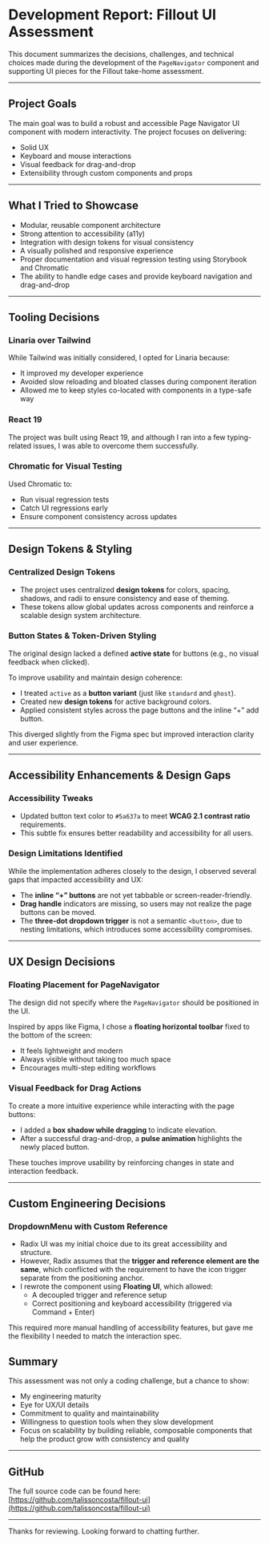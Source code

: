 # Development Report: Fillout UI Assessment

This document summarizes the decisions, challenges, and technical choices made during the development of the `PageNavigator` component and supporting UI pieces for the Fillout take-home assessment.

---

## Project Goals

The main goal was to build a robust and accessible Page Navigator UI component with modern interactivity. The project focuses on delivering:

- Solid UX
- Keyboard and mouse interactions
- Visual feedback for drag-and-drop
- Extensibility through custom components and props

---

## What I Tried to Showcase

- Modular, reusable component architecture
- Strong attention to accessibility (a11y)
- Integration with design tokens for visual consistency
- A visually polished and responsive experience
- Proper documentation and visual regression testing using Storybook and Chromatic
- The ability to handle edge cases and provide keyboard navigation and drag-and-drop

---

## Tooling Decisions

### Linaria over Tailwind

While Tailwind was initially considered, I opted for Linaria because:

- It improved my developer experience
- Avoided slow reloading and bloated classes during component iteration
- Allowed me to keep styles co-located with components in a type-safe way

### React 19

The project was built using React 19, and although I ran into a few typing-related issues, I was able to overcome them successfully.

### Chromatic for Visual Testing

Used Chromatic to:

- Run visual regression tests
- Catch UI regressions early
- Ensure component consistency across updates

---
## Design Tokens & Styling

### Centralized Design Tokens

- The project uses centralized **design tokens** for colors, spacing, shadows, and radii to ensure consistency and ease of theming.
- These tokens allow global updates across components and reinforce a scalable design system architecture.

### Button States & Token-Driven Styling

The original design lacked a defined **active state** for buttons (e.g., no visual feedback when clicked).

To improve usability and maintain design coherence:

- I treated `active` as a **button variant** (just like `standard` and `ghost`).
- Created new **design tokens** for active background colors.
- Applied consistent styles across the page buttons and the inline “+” add button.

This diverged slightly from the Figma spec but improved interaction clarity and user experience.

---

## Accessibility Enhancements & Design Gaps

### Accessibility Tweaks

- Updated button text color to `#5a637a` to meet **WCAG 2.1 contrast ratio** requirements.
- This subtle fix ensures better readability and accessibility for all users.

### Design Limitations Identified

While the implementation adheres closely to the design, I observed several gaps that impacted accessibility and UX:

- The **inline “+” buttons** are not yet tabbable or screen-reader-friendly.
- **Drag handle** indicators are missing, so users may not realize the page buttons can be moved.
- The **three-dot dropdown trigger** is not a semantic `<button>`, due to nesting limitations, which introduces some accessibility compromises.

---

## UX Design Decisions

### Floating Placement for PageNavigator

The design did not specify where the `PageNavigator` should be positioned in the UI.

Inspired by apps like Figma, I chose a **floating horizontal toolbar** fixed to the bottom of the screen:

- It feels lightweight and modern
- Always visible without taking too much space
- Encourages multi-step editing workflows

### Visual Feedback for Drag Actions

To create a more intuitive experience while interacting with the page buttons:

- I added a **box shadow while dragging** to indicate elevation.
- After a successful drag-and-drop, a **pulse animation** highlights the newly placed button.

These touches improve usability by reinforcing changes in state and interaction feedback.

---

## Custom Engineering Decisions

### DropdownMenu with Custom Reference

- Radix UI was my initial choice due to its great accessibility and structure.
- However, Radix assumes that the **trigger and reference element are the same**, which conflicted with the requirement to have the icon trigger separate from the positioning anchor.
- I rewrote the component using **Floating UI**, which allowed:
  - A decoupled trigger and reference setup
  - Correct positioning and keyboard accessibility (triggered via Command + Enter)

This required more manual handling of accessibility features, but gave me the flexibility I needed to match the interaction spec.

## Summary

This assessment was not only a coding challenge, but a chance to show:

- My engineering maturity
- Eye for UX/UI details
- Commitment to quality and maintainability
- Willingness to question tools when they slow development
- Focus on scalability by building reliable, composable components that help the product grow with consistency and quality

---

## GitHub

The full source code can be found here:  
[https://github.com/talissoncosta/fillout-ui](https://github.com/talissoncosta/fillout-ui)

---

Thanks for reviewing. Looking forward to chatting further.
